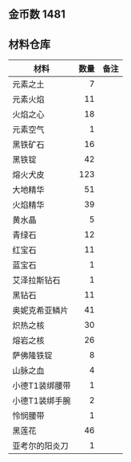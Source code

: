 ## 金币数 1481
## 材料仓库
| 材料        | 数量   |  备注  |
| --------   | -----:  | :----:  |
| 元素之土      | 7   |        |
| 元素火焰      | 11   |        |
| 火焰之心        |   18   |      |
| 元素空气        |    1   |    |
|黑铁矿石|16||
|黑铁锭|42||
|熔火犬皮|123||
|大地精华|51||
|火焰精华|39||
|黄水晶|5||
|青绿石|12||
|红宝石|11||
|蓝宝石|1||
|艾泽拉斯钻石|1||
|黑钻石|11||
|奥妮克希亚鳞片|41||
|炽热之核|30||
|熔岩之核|26||
|萨佛隆铁锭|8||
|山脉之血|4||
|小德T1装绑腰带|1||
|小德T1装绑手腕|2||
|怜悯腰带|1||
|黑莲花|46||
|亚考尔的阳炎刀|1||
